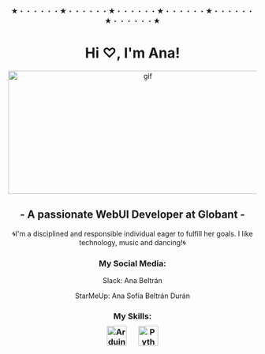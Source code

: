 <div align="center">
  ★・・・・・・★・・・・・・★・・・・・・★・・・・・・★・・・・・・★・・・・・・★
<div align="center">
<h1>   Hi ♡, I'm Ana! </h1></div>
  <div align="center">
    <img alt="gif" src="https://i.pinimg.com/originals/33/20/b5/3320b511b6e6ac1a726dc237ece0509d.gif" width="550" height="250" /> </div>
 <div align="center">
   <h2> - A passionate WebUI Developer at Globant - </div>

   <div align="center">
     <p> 🌀I'm a disciplined and responsible individual eager to fulfill her goals. I like technology, music and dancing!🌀 </p>
 
<div align="center">
<h3> My Social Media:  </h3>
<p> Slack: Ana Beltrán </p>
<p> StarMeUp: Ana Sofía Beltrán Durán </p>
  



<h3> My Skills:  
<div align="center">  
<a href="https://www.arduino.cc/" target="_blank"><img style="margin: 10px" src="https://brandslogos.com/wp-content/uploads/thumbs/arduino-logo-black-and-white-1.png" alt="Arduino" height="40" /></a>  
<a href="https://www.python.org/" target="_blank"><img style="margin: 10px" src="https://upload.wikimedia.org/wikipedia/commons/thumb/d/d3/Python_icon_%28black_and_white%29.svg/1200px-Python_icon_%28black_and_white%29.svg.png" alt="Python" height="40" /></a>  
</div>  

<br/>  
